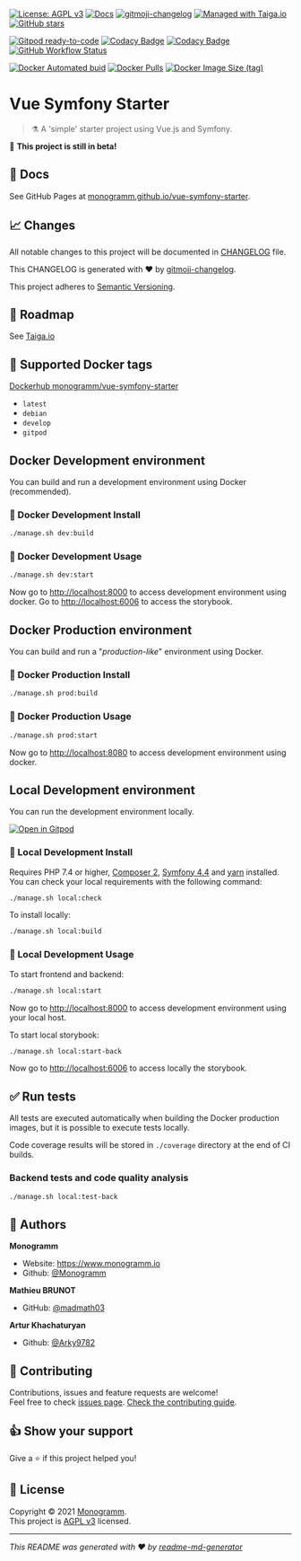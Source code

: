 [![License: AGPL v3][uri_license_image]][uri_license]
[![Docs](https://img.shields.io/badge/Docs-Github%20Pages-blue)](https://monogramm.github.io/vue-symfony-starter/)
[![gitmoji-changelog](https://img.shields.io/badge/Changelog-gitmoji-blue.svg)](https://github.com/frinyvonnick/gitmoji-changelog)
[![Managed with Taiga.io](https://img.shields.io/badge/Managed%20with-TAIGA.io-709f14.svg)](https://tree.taiga.io/project/monogrammbot-monogrammvue-symfony-starter/ "Managed with Taiga.io")
[![GitHub stars](https://img.shields.io/github/stars/Monogramm/vue-symfony-starter?style=social)](https://github.com/Monogramm/vue-symfony-starter)

[![Gitpod ready-to-code](https://img.shields.io/badge/Gitpod-ready--to--code-blue?logo=gitpod)](https://gitpod.io/#https://github.com/Monogramm/vue-symfony-starter)
[![Codacy Badge](https://app.codacy.com/project/badge/Grade/c05dda5cb328428aad5f3b8224a8f55b)](https://www.codacy.com/gh/Monogramm/vue-symfony-starter/dashboard?utm_source=github.com&utm_medium=referral&utm_content=Monogramm/vue-symfony-starter&utm_campaign=Badge_Grade)
[![Codacy Badge](https://app.codacy.com/project/badge/Coverage/c05dda5cb328428aad5f3b8224a8f55b)](https://www.codacy.com/gh/Monogramm/vue-symfony-starter/dashboard?utm_source=github.com&amp;utm_medium=referral&amp;utm_content=Monogramm/vue-symfony-starter&amp;utm_campaign=Badge_Coverage)
[![GitHub Workflow Status](https://img.shields.io/github/workflow/status/Monogramm/vue-symfony-starter/Docker%20Image%20CI)](https://github.com/Monogramm/vue-symfony-starter/actions)

[![Docker Automated buid](https://img.shields.io/docker/cloud/build/monogramm/vue-symfony-starter.svg)](https://hub.docker.com/r/monogramm/vue-symfony-starter/)
[![Docker Pulls](https://img.shields.io/docker/pulls/monogramm/vue-symfony-starter.svg)](https://hub.docker.com/r/monogramm/vue-symfony-starter/)
[![Docker Image Size (tag)](https://img.shields.io/docker/image-size/monogramm/vue-symfony-starter/latest)](https://hub.docker.com/r/monogramm/vue-symfony-starter/)

# **Vue Symfony Starter**

> :alembic: A 'simple' starter project using Vue.js and Symfony.

:construction: **This project is still in beta!**

## :blue_book: Docs

See GitHub Pages at [monogramm.github.io/vue-symfony-starter](https://monogramm.github.io/vue-symfony-starter/).

## :chart_with_upwards_trend: Changes

All notable changes to this project will be documented in [CHANGELOG](./CHANGELOG.md) file.

This CHANGELOG is generated with :heart: by [gitmoji-changelog](https://github.com/frinyvonnick/gitmoji-changelog).

<!--
To generate new changelog:
* update `.gitmoji-changelogrc`
* execute `gitmoji-changelog --preset generic`

-->

This project adheres to [Semantic Versioning](https://semver.org/spec/v2.0.0.html).

## :bookmark: Roadmap

See [Taiga.io](https://tree.taiga.io/project/monogrammbot-monogrammvue-symfony-starter/ "Taiga.io monogrammbot-monogrammvue-symfony-starter")

## :whale: Supported Docker tags

[Dockerhub monogramm/vue-symfony-starter](https://hub.docker.com/r/monogramm/vue-symfony-starter/)

-   `latest`
-   `debian`
-   `develop`
-   `gitpod`

## Docker Development environment

You can build and run a development environment using Docker (recommended).

### :construction: Docker Development Install

```bash
./manage.sh dev:build
```

### :rocket: Docker Development Usage

```bash
./manage.sh dev:start
```

Now go to <http://localhost:8000> to access development environment using docker.
Go to <http://localhost:6006> to access the storybook.

## Docker Production environment

You can build and run a "_production-like_" environment using Docker.

### :construction: Docker Production Install

```bash
./manage.sh prod:build
```

### :rocket: Docker Production Usage

```bash
./manage.sh prod:start
```

Now go to <http://localhost:8080> to access development environment using docker.

## Local Development environment

You can run the development environment locally.

[![Open in Gitpod](https://gitpod.io/button/open-in-gitpod.svg)](https://gitpod.io/#https://github.com/Monogramm/vue-symfony-starter)

### :construction: Local Development Install

Requires PHP 7.4 or higher, [Composer 2](https://getcomposer.org/), [Symfony 4.4](https://symfony.com/) and [yarn](https://yarnpkg.com/) installed.
You can check your local requirements with the following command:

```bash
./manage.sh local:check
```

To install locally:

```bash
./manage.sh local:build
```

### :rocket: Local Development Usage

To start frontend and backend:

```sh
./manage.sh local:start
```

Now go to <http://localhost:8000> to access development environment using your local host.

To start local storybook:

```sh
./manage.sh local:start-back
```

Now go to <http://localhost:6006> to access locally the storybook.

## :white_check_mark: Run tests

All tests are executed automatically when building the Docker production images, but it is possible to execute tests locally.

Code coverage results will be stored in `./coverage` directory at the end of CI builds.

### Backend tests and code quality analysis

```bash
./manage.sh local:test-back
```

## :bust_in_silhouette: Authors

**Monogramm**

-   Website: <https://www.monogramm.io>
-   Github: [@Monogramm](https://github.com/Monogramm)

**Mathieu BRUNOT**

-   GitHub: [@madmath03](https://github.com/madmath03)

**Artur Khachaturyan**

-   Github: [@Arky9782](https://github.com/orgs/Monogramm/people/Arky9782)

## :handshake: Contributing

Contributions, issues and feature requests are welcome!<br />Feel free to check [issues page](https://github.com/Monogramm/vue-symfony-starter/issues).
[Check the contributing guide](./CONTRIBUTING.md).<br />

## :thumbsup: Show your support

Give a :star: if this project helped you!

## :page_facing_up: License

Copyright © 2021 [Monogramm](https://github.com/Monogramm).<br />
This project is [AGPL v3](uri_license) licensed.

* * *

_This README was generated with :heart: by [readme-md-generator](https://github.com/kefranabg/readme-md-generator)_

[uri_license]: http://www.gnu.org/licenses/agpl.html

[uri_license_image]: https://img.shields.io/badge/License-AGPL%20v3-blue.svg
